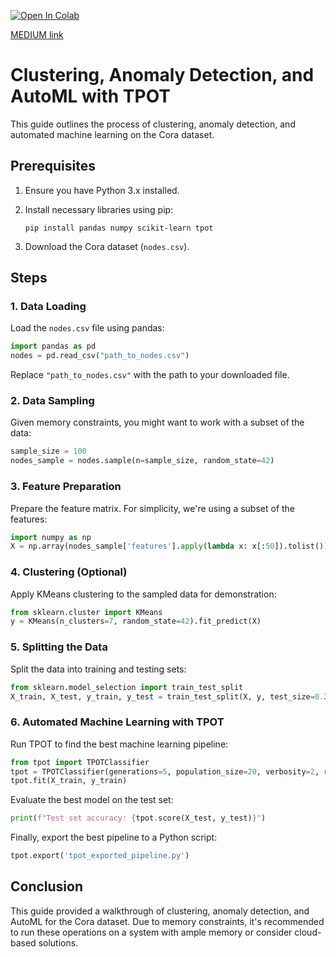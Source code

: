 [![Open In Colab](https://colab.research.google.com/assets/colab-badge.svg)](https://colab.research.google.com/github/Praneeth-18/DataMining5/blob/main/Graph%20dataset/Graph_dataset.ipynb)

[MEDIUM link](https://medium.com/@saipraneethk181200/eda-clustering-anomaly-detection-and-automl-on-the-cora-dataset-c25238f83db0)
# Clustering, Anomaly Detection, and AutoML with TPOT

This guide outlines the process of clustering, anomaly detection, and automated machine learning on the Cora dataset.

## Prerequisites

1. Ensure you have Python 3.x installed.
2. Install necessary libraries using pip:
   ```
   pip install pandas numpy scikit-learn tpot
   ```

3. Download the Cora dataset (`nodes.csv`).

## Steps

### 1. Data Loading

Load the `nodes.csv` file using pandas:
```python
import pandas as pd
nodes = pd.read_csv("path_to_nodes.csv")
```
Replace `"path_to_nodes.csv"` with the path to your downloaded file.

### 2. Data Sampling

Given memory constraints, you might want to work with a subset of the data:
```python
sample_size = 100
nodes_sample = nodes.sample(n=sample_size, random_state=42)
```

### 3. Feature Preparation

Prepare the feature matrix. For simplicity, we're using a subset of the features:
```python
import numpy as np
X = np.array(nodes_sample['features'].apply(lambda x: x[:50]).tolist())
```

### 4. Clustering (Optional)

Apply KMeans clustering to the sampled data for demonstration:
```python
from sklearn.cluster import KMeans
y = KMeans(n_clusters=7, random_state=42).fit_predict(X)
```

### 5. Splitting the Data

Split the data into training and testing sets:
```python
from sklearn.model_selection import train_test_split
X_train, X_test, y_train, y_test = train_test_split(X, y, test_size=0.2, random_state=42)
```

### 6. Automated Machine Learning with TPOT

Run TPOT to find the best machine learning pipeline:
```python
from tpot import TPOTClassifier
tpot = TPOTClassifier(generations=5, population_size=20, verbosity=2, random_state=42)
tpot.fit(X_train, y_train)
```

Evaluate the best model on the test set:
```python
print(f"Test set accuracy: {tpot.score(X_test, y_test)}")
```

Finally, export the best pipeline to a Python script:
```python
tpot.export('tpot_exported_pipeline.py')
```

## Conclusion

This guide provided a walkthrough of clustering, anomaly detection, and AutoML for the Cora dataset. Due to memory constraints, it's recommended to run these operations on a system with ample memory or consider cloud-based solutions.


